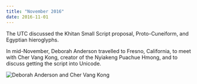 ```yaml
---
title: "November 2016"
date: 2016-11-01
---
```


The UTC discussed the Khitan Small Script proposal, Proto-Cuneiform, and Egyptian hieroglyphs.

In mid-November, Deborah Anderson travelled to Fresno, California, to meet with Cher Vang Kong, creator of the Nyiakeng Puachue Hmong, and to discuss getting the script into Unicode.

![Deborah Anderson and Cher Vang Kong](/sei/static/img/CherVangKong.jpg)
